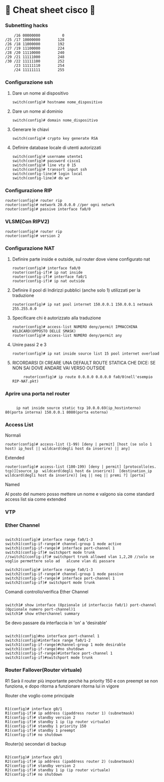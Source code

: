 # 🤯 Cheat sheet cisco 🤯

### Subnetting hacks

        /16 00000000          0 
    /25 /17 10000000        128
    /26 /18 11000000        192
    /27 /19 11100000        224
    /28 /20 11110000        240
    /29 /21 11111000        248
    /30 /22 11111100        252
        /23 11111110        254
        /24 11111111        255


### Configurazione ssh

1. Dare un nome al dispositivo
   ```
   switch(config)# hostname nome_dispositivo
   ```
   
2. Dare un nome al dominio
   ```
   switch(config)# domain nome_dispositivo
   ```

3. Generare le chiavi

    ```
    switch(config)# crypto key generate RSA
    ```

4. Definire database locale di utenti autorizzati

     ```
     switch(config)# username utente1
     switch(config)# password cisco1
     switch(config)# line vty 0 15
     switch(config)# transort input ssh
     switch(config-line)# login local
     switch(config-line)# do wr
     ```
### Configurazione RIP

```
router(config)# router rip
router(config)# network 20.0.0.0 //per ogni netwrk
router(config)# passive interface fa0/0
```

### VLSM(Con RIPV2)
```
router(config)# router rip
router(config)# version 2
```


### Configurazione NAT

1. Definire parte inside e outside, sul router dove viene configurato nat
   ``` 
   router(config)# interface fa0/0
   router(config-if)# ip nat inside
   router(config-if)# interface fa0/1
   router(config-if)# ip nat outside
   ```
   
2. Definire il pool di Indirizzi pubblici (anche solo 1) utilizzati per la traduzione

   ```
   router(config)# ip nat pool internet 150.0.0.1 150.0.0.1 netmask 255.255.0.0
   ```
   
3. Specificare chi è autorizzato alla traduzione 

   ```
   router(config)# access-list NUMERO deny/permit IPMACCHINA WILDCARD(OPPOSTO DELLE SMASK)
   router(config)# access-list NUMERO deny/permit any
   ```

4. Unire passi 2 e 3

   ```
   router(config)# ip nat inside source list 15 pool internet overload
   ```

5. RICORDARSI DI CREARE UNA DEFAULT ROUTE STATICA CHE DICE: SE NON SAI DOVE ANDARE VAI VERSO OUTSIDE 

   ```
        router(config)# ip route 0.0.0.0 0.0.0.0 fa0/0(nell'esempio RIP-NAT.pkt)
   ```


###  Aprire una porta nel router

   ```

        ip nat inside source static tcp 10.0.0.69(ip_hostinterno) 80(porta interna) 150.0.0.1 8080(porta esterna)
   ```

### Access List

Normali

   ```
router(config)# access-list (1-99) [deny | permit] [host (se solo 1 host) ip_host || wildcard(degli host da inserire) || any] 
   ```

Extended

   ```
router(config)# access-list (100-199) [deny | permit] [protocollo(es. tcp)][source_ip  wildcard(degli host da inserire)]  [destination_ip  wildcard(degli host da inserire)] [eq || neq || premi ?] [porta]
   ```


Named

Al posto del numero posso mettere un nome e valgono sia come standard access list sia come extended

### VTP

### Ether Channel

   ```

switch1(config)# interface range fa0/1-3
switch1(config-if-range)# channel-group 1 mode active
switch1(config-if-range)# interface port-channel 1
switch1(config-if)# switchport mode trunk
//switch1(config-if)# switchport trunk allowed vlan 1,2,20 //solo se voglio permettere solo ad   alcune vlan di passare
   ```


   ```
switch2(config)# interface range fa0/1-3
switch2(config-if-range)# channel-group 1 mode passive
switch2(config-if-range)# interface port-channel 1
switch2(config-if)# switchport mode trunk
   ```


Comandi controllo/verifica Ether Channel
   ```

switch1# show interface (Opzionale id interfaccio fa0/1) port-channel (Opzionale numero port-channel)1
switch1# show etherchannel summary
   ```


Se devo passare da interfaccia in 'on' a 'desirable' 
   ```

switch1(config)#no interface port-channel 1
switch1(config)#interface range fa0/1-2
switch1(config-if-range)#channel-group 1 mode desirable
switch1(config-if-range)#no shutdown
switch1(config-if-range)#interface port-channel 1
switch1(config-if)#switchport mode trunk
   ```


### Router Fallover(Router virtuale)

R1 Sarà il router più importante perchè ha priority 150 e con  preempt se non funziona, e dopo ritorna a funzionare ritorna lui in vigore

Router che voglio come principale

   ```

R1(config)# interface g0/1
R1(config-if)# ip address (ipaddress router 1) (subnetmask)
R1(config-if)# standby version 2 
R1(config-if)# standby 1 ip (ip router virtuale)
R1(config-if)# standby 1 priority 150
R1(config-if)# standby 1 preempt
R1(config-if)# no shutdown
   ```


Router(s) secondari di backup
   ```

R2(config)# interface g0/1
R2(config-if)# ip address (ipaddress router 2) (subnetmask)
R2(config-if)# standby version 2
R2(config-if)# standby 1 ip (ip router virtuale)
R2(config-if)# no shutdown
   ```
